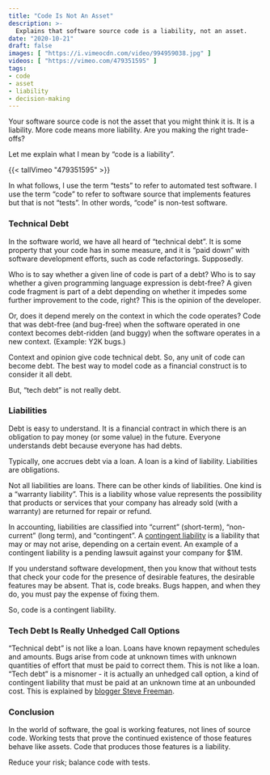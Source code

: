 ```yaml
---
title: "Code Is Not An Asset"
description: >-
  Explains that software source code is a liability, not an asset.
date: "2020-10-21"
draft: false
images: [ "https://i.vimeocdn.com/video/994959038.jpg" ]
videos: [ "https://vimeo.com/479351595" ]
tags:
- code
- asset
- liability
- decision-making
---
```


Your software source code is not the asset that you might think it is. It is a
liability. More code means more liability. Are you making the right trade-offs?

Let me explain what I mean by “code is a liability”.

<!--more-->


{{< tallVimeo "479351595" >}}

In what follows, I use the term “tests” to refer to automated test software. I
use the term “code” to refer to software source that implements features but
that is not “tests”. In other words, “code” is non-test software.


### Technical Debt

In the software world, we have all heard of “technical debt”. It is some
property that your code has in some measure, and it is “paid down” with
software development efforts, such as code refactorings. Supposedly.

Who is to say whether a given line of code is part of a debt? Who is to say
whether a given programming language expression is debt-free? A given code
fragment is part of a debt depending on whether it impedes some further
improvement to the code, right? This is the opinion of the developer.

Or, does it depend merely on the context in which the code operates? Code that
was debt-free (and bug-free) when the software operated in one context becomes
debt-ridden (and buggy) when the software operates in a new context. (Example:
Y2K bugs.)

Context and opinion give code technical debt. So, any unit of code can become
debt. The best way to model code as a financial construct is to consider it all
debt.

But, “tech debt” is not really debt.


### Liabilities

Debt is easy to understand. It is a financial contract in which there is an
obligation to pay money (or some value) in the future. Everyone understands
debt because everyone has had debts.

Typically, one accrues debt via a loan. A loan is a kind of liability.
Liabilities are obligations.

Not all liabilities are loans. There can be other kinds of liabilities. One
kind is a “warranty liability”. This is a liability whose value represents the
possibility that products or services that your company has already sold (with
a warranty) are returned for repair or refund.

In accounting, liabilities are classified into “current” (short-term),
“non-current” (long term), and “contingent”.
A [contingent liability](https://www.investopedia.com/terms/c/contingentliability.asp)
is a liability that may or may not arise, depending on a certain event. An
example of a contingent liability is a pending lawsuit against your company for
$1M.

If you understand software development, then you know that without tests that
check your code for the presence of desirable features, the desirable features
may be absent. That is, code breaks. Bugs happen, and when they do, you must
pay the expense of fixing them.

So, code is a contingent liability.


### Tech Debt Is Really Unhedged Call Options

“Technical debt” is not like a loan. Loans have known repayment schedules and
amounts. Bugs arise from code at unknown times with unknown quantities of
effort that must be paid to correct them. This is not like a loan. “Tech debt”
is a misnomer - it is actually an unhedged call option, a kind of contingent
liability that must be paid at an unknown time at an unbounded cost. This is
explained by
[blogger Steve Freeman](https://www.higherorderlogic.com/2010/07/23/bad-code-isnt-technical-debt-its-an-unhedged-call-option/).


### Conclusion

In the world of software, the goal is working features, not lines of source
code. Working tests that prove the continued existence of those features behave
like assets. Code that produces those features is a liability.

Reduce your risk; balance code with tests.
